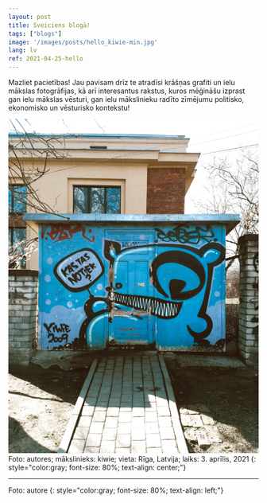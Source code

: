 ```yaml
---
layout: post
title: Sveiciens blogā! 
tags: ["blogs"]
image: '/images/posts/hello_kiwie-min.jpg'
lang: lv
ref: 2021-04-25-hello
---
```


Mazliet pacietības! Jau pavisam drīz te atradīsi krāšņas grafiti un ielu mākslas fotogrāfijas, kā arī interesantus rakstus, kuros mēģināšu izprast gan ielu mākslas vēsturi, gan ielu mākslinieku radīto zīmējumu politisko, ekonomisko un vēsturisko kontekstu!

![image-Yandex-Practicum](/images/posts/hello_kiwie_1-min.jpg)
Foto: autores; mākslinieks: kiwie; vieta: Rīga, Latvija; laiks: 3. aprīlis, 2021
{: style="color:gray; font-size: 80%; text-align: center;"}


***

Foto: autore
{: style="color:gray; font-size: 80%; text-align: left;"}
